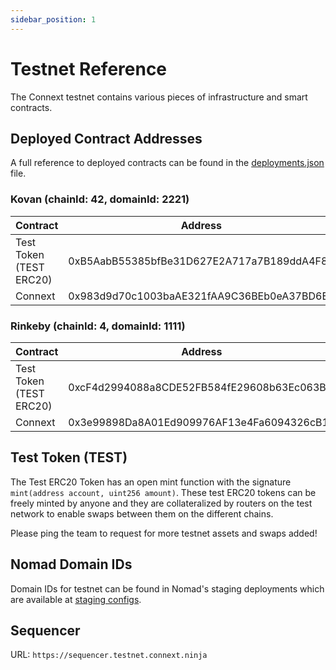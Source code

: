 ```yaml
---
sidebar_position: 1
---
```


# Testnet Reference

The Connext testnet contains various pieces of infrastructure and smart contracts.

## Deployed Contract Addresses

A full reference to deployed contracts can be found in the [deployments.json](https://github.com/connext/nxtp/blob/amarok/packages/deployments/contracts/deployments.json) file.

### Kovan (chainId: 42, domainId: 2221)

| Contract | Address |
| --- | --- |
| Test Token (TEST ERC20) | 0xB5AabB55385bfBe31D627E2A717a7B189ddA4F8F |
| Connext | 0x983d9d70c1003baAE321fAA9C36BEb0eA37BD6E3 |

### Rinkeby (chainId: 4, domainId: 1111)

| Contract | Address |
| --- | --- |
| Test Token (TEST ERC20) | 0xcF4d2994088a8CDE52FB584fE29608b63Ec063B2 |
| Connext | 0x3e99898Da8A01Ed909976AF13e4Fa6094326cB10 |

## Test Token (TEST)

The Test ERC20 Token has an open mint function with the signature `mint(address account, uint256 amount)`. These test ERC20 tokens can be freely minted by anyone and they are collateralized by routers on the test network to enable swaps between them on the different chains.

Please ping the team to request for more testnet assets and swaps added!

## Nomad Domain IDs

Domain IDs for testnet can be found in Nomad's staging deployments which are available at [staging configs](https://github.com/nomad-xyz/rust/blob/main/configuration/configs/staging.json).

## Sequencer

URL: `https://sequencer.testnet.connext.ninja`
